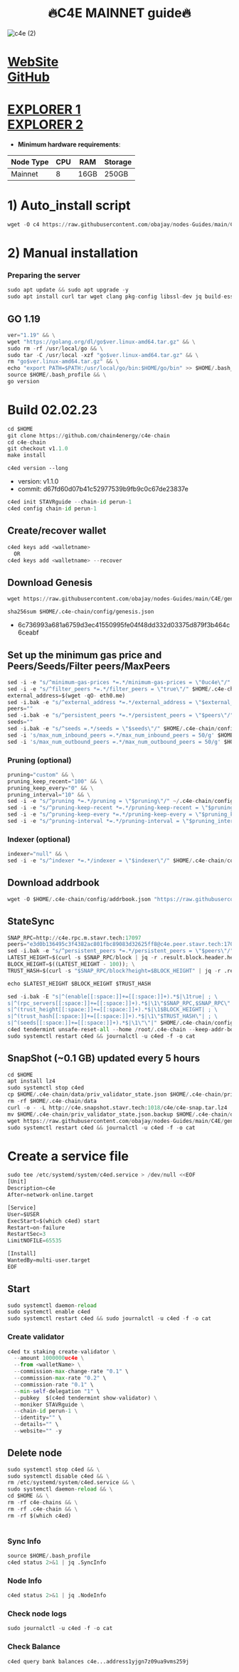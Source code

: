 <h1 align="center"> 🔥C4E MAINNET guide🔥</h1>

![c4e (2)](https://user-images.githubusercontent.com/44331529/216780015-d723d176-ae86-403e-aab6-7d7e6254a144.png)


[WebSite](https://c4e.io/) \
[GitHub](https://github.com/chain4energy)
=
[EXPLORER 1](https://explorer.stavr.tech/c4e/staking) \
[EXPLORER 2](https://exp.utsa.tech/c4e/staking)
=

- **Minimum hardware requirements**:

| Node Type |CPU | RAM  | Storage  | 
|-----------|----|------|----------|
| Mainnet   |   8|  16GB | 250GB    |


# 1) Auto_install script
```python
wget -O c4 https://raw.githubusercontent.com/obajay/nodes-Guides/main/C4E/c4 && chmod +x c4 && ./c4
```

# 2) Manual installation

### Preparing the server

```python
sudo apt update && sudo apt upgrade -y
sudo apt install curl tar wget clang pkg-config libssl-dev jq build-essential bsdmainutils git make ncdu gcc git jq chrony liblz4-tool -y
```

## GO 1.19
```python
ver="1.19" && \
wget "https://golang.org/dl/go$ver.linux-amd64.tar.gz" && \
sudo rm -rf /usr/local/go && \
sudo tar -C /usr/local -xzf "go$ver.linux-amd64.tar.gz" && \
rm "go$ver.linux-amd64.tar.gz" && \
echo "export PATH=$PATH:/usr/local/go/bin:$HOME/go/bin" >> $HOME/.bash_profile && \
source $HOME/.bash_profile && \
go version
```

# Build 02.02.23
```python
cd $HOME
git clone https://github.com/chain4energy/c4e-chain
cd c4e-chain
git checkout v1.1.0
make install
```
`c4ed version --long`
- version: v1.1.0
- commit: d67fd60d07b41c52977539b9fb9c0c67de23837e

```python
c4ed init STAVRguide --chain-id perun-1
c4ed config chain-id perun-1
```    

## Create/recover wallet
```python
c4ed keys add <walletname>
  OR
c4ed keys add <walletname> --recover
```

## Download Genesis
```python
wget https://raw.githubusercontent.com/obajay/nodes-Guides/main/C4E/genesis.json -O $HOME/.c4e-chain/config/genesis.json
```

`sha256sum $HOME/.c4e-chain/config/genesis.json`
+ 6c736993a681a6759d3ec41550995fe04f48dd332d03375d879f3b464c6ceabf

## Set up the minimum gas price and Peers/Seeds/Filter peers/MaxPeers
```python
sed -i -e "s/^minimum-gas-prices *=.*/minimum-gas-prices = \"0uc4e\"/" $HOME/.c4e-chain/config/app.toml
sed -i -e "s/^filter_peers *=.*/filter_peers = \"true\"/" $HOME/.c4e-chain/config/config.toml
external_address=$(wget -qO- eth0.me) 
sed -i.bak -e "s/^external_address *=.*/external_address = \"$external_address:26656\"/" $HOME/.c4e-chain/config/config.toml
peers=""
sed -i.bak -e "s/^persistent_peers *=.*/persistent_peers = \"$peers\"/" $HOME/.c4e-chain/config/config.toml
seeds=""
sed -i.bak -e "s/^seeds =.*/seeds = \"$seeds\"/" $HOME/.c4e-chain/config/config.toml
sed -i 's/max_num_inbound_peers =.*/max_num_inbound_peers = 50/g' $HOME/.c4e-chain/config/config.toml
sed -i 's/max_num_outbound_peers =.*/max_num_outbound_peers = 50/g' $HOME/.c4e-chain/config/config.toml
```

### Pruning (optional)
```python
pruning="custom" && \
pruning_keep_recent="100" && \
pruning_keep_every="0" && \
pruning_interval="10" && \
sed -i -e "s/^pruning *=.*/pruning = \"$pruning\"/" ~/.c4e-chain/config/app.toml && \
sed -i -e "s/^pruning-keep-recent *=.*/pruning-keep-recent = \"$pruning_keep_recent\"/" ~/.c4e-chain/config/app.toml && \
sed -i -e "s/^pruning-keep-every *=.*/pruning-keep-every = \"$pruning_keep_every\"/" ~/.c4e-chain/config/app.toml && \
sed -i -e "s/^pruning-interval *=.*/pruning-interval = \"$pruning_interval\"/" ~/.c4e-chain/config/app.toml
```
### Indexer (optional) 
```python
indexer="null" && \
sed -i -e "s/^indexer *=.*/indexer = \"$indexer\"/" $HOME/.c4e-chain/config/config.toml
```

## Download addrbook
```python
wget -O $HOME/.c4e-chain/config/addrbook.json "https://raw.githubusercontent.com/obajay/nodes-Guides/main/C4E/addrbook.json"
```
## StateSync
```python
SNAP_RPC=http://c4e.rpc.m.stavr.tech:17097
peers="e3d0b136495c3f4382ac801fbc89083d32625ff8@c4e.peer.stavr.tech:17096"
sed -i.bak -e "s/^persistent_peers *=.*/persistent_peers = \"$peers\"/" $HOME/.c4e-chain/config/config.toml
LATEST_HEIGHT=$(curl -s $SNAP_RPC/block | jq -r .result.block.header.height); \
BLOCK_HEIGHT=$((LATEST_HEIGHT - 100)); \
TRUST_HASH=$(curl -s "$SNAP_RPC/block?height=$BLOCK_HEIGHT" | jq -r .result.block_id.hash)

echo $LATEST_HEIGHT $BLOCK_HEIGHT $TRUST_HASH

sed -i.bak -E "s|^(enable[[:space:]]+=[[:space:]]+).*$|\1true| ; \
s|^(rpc_servers[[:space:]]+=[[:space:]]+).*$|\1\"$SNAP_RPC,$SNAP_RPC\"| ; \
s|^(trust_height[[:space:]]+=[[:space:]]+).*$|\1$BLOCK_HEIGHT| ; \
s|^(trust_hash[[:space:]]+=[[:space:]]+).*$|\1\"$TRUST_HASH\"| ; \
s|^(seeds[[:space:]]+=[[:space:]]+).*$|\1\"\"|" $HOME/.c4e-chain/config/config.toml
c4ed tendermint unsafe-reset-all --home /root/.c4e-chain --keep-addr-book
sudo systemctl restart c4ed && journalctl -u c4ed -f -o cat
```
## SnapShot (~0.1 GB) updated every 5 hours
```python
cd $HOME
apt install lz4
sudo systemctl stop c4ed
cp $HOME/.c4e-chain/data/priv_validator_state.json $HOME/.c4e-chain/priv_validator_state.json.backup
rm -rf $HOME/.c4e-chain/data
curl -o - -L http://c4e.snapshot.stavr.tech:1018/c4e/c4e-snap.tar.lz4 | lz4 -c -d - | tar -x -C $HOME/.c4e-chain --strip-components 2
mv $HOME/.c4e-chain/priv_validator_state.json.backup $HOME/.c4e-chain/data/priv_validator_state.json
wget https://raw.githubusercontent.com/obajay/nodes-Guides/main/C4E/genesis.json -O $HOME/.c4e-chain/config/genesis.json
sudo systemctl restart c4ed && journalctl -u c4ed -f -o cat
```

# Create a service file
```python
sudo tee /etc/systemd/system/c4ed.service > /dev/null <<EOF
[Unit]
Description=c4e
After=network-online.target

[Service]
User=$USER
ExecStart=$(which c4ed) start
Restart=on-failure
RestartSec=3
LimitNOFILE=65535

[Install]
WantedBy=multi-user.target
EOF
```

## Start
```python
sudo systemctl daemon-reload
sudo systemctl enable c4ed
sudo systemctl restart c4ed && sudo journalctl -u c4ed -f -o cat
```

### Create validator
```python
c4ed tx staking create-validator \
  --amount 1000000uc4e \
  --from <walletName> \
  --commission-max-change-rate "0.1" \
  --commission-max-rate "0.2" \
  --commission-rate "0.1" \
  --min-self-delegation "1" \
  --pubkey  $(c4ed tendermint show-validator) \
  --moniker STAVRguide \
  --chain-id perun-1 \
  --identity="" \
  --details="" \
  --website="" -y
```

## Delete node
```python
sudo systemctl stop c4ed && \
sudo systemctl disable c4ed && \
rm /etc/systemd/system/c4ed.service && \
sudo systemctl daemon-reload && \
cd $HOME && \
rm -rf c4e-chains && \
rm -rf .c4e-chain && \
rm -rf $(which c4ed)
```
#
### Sync Info
```python
source $HOME/.bash_profile
c4ed status 2>&1 | jq .SyncInfo
```
### Node Info
```python
c4ed status 2>&1 | jq .NodeInfo
```
### Check node logs
```python
sudo journalctl -u c4ed -f -o cat
```
### Check Balance
```python
c4ed query bank balances c4e...address1yjgn7z09ua9vms259j
```
